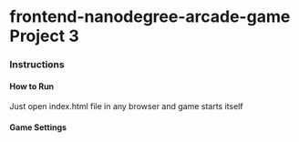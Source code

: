 
<h1>frontend-nanodegree-arcade-game Project 3 </h1>

<h3>Instructions</h3>

<h4>How to Run</h4>

<p>Just open index.html file in any browser and game starts itself</p>

<h4>Game Settings</h4>
